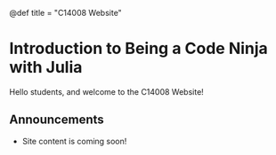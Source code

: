 @def title = "C14008 Website"

# Introduction to Being a Code Ninja with Julia
Hello students, and welcome to the C14008 Website!
## Announcements
- Site content is coming soon!
